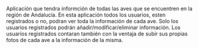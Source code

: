 Aplicación que tendra informción de todas las aves que se encuentren en la región de Andalucía. En esta aplicación todos los usuarios, esten registrados o no, podran ver toda la información de cada ave. Solo los usuarios registrados podrán añadir/modificar/eliminar información. Los usuarios registrados contaran también con la ventaja de subir sus propias fotos de cada ave a la información de la misma.
